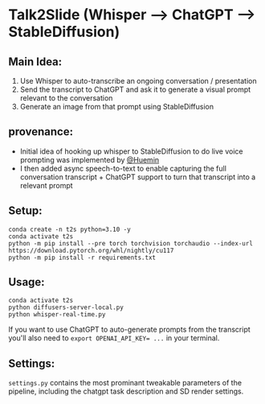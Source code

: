 # Talk2Slide (Whisper --> ChatGPT --> StableDiffusion)

## Main Idea:
1. Use Whisper to auto-transcribe an ongoing conversation / presentation
2. Send the transcript to ChatGPT and ask it to generate a visual prompt relevant to the conversation
3. Generate an image from that prompt using StableDiffusion

## provenance:
- Initial idea of hooking up whisper to StableDiffusion to do live voice prompting was implemented by [@Huemin](https://twitter.com/huemin_art)
- I then added async speech-to-text to enable capturing the full conversation transcript + ChatGPT support to turn that transcript into a relevant prompt

## Setup:
```
conda create -n t2s python=3.10 -y
conda activate t2s
python -m pip install --pre torch torchvision torchaudio --index-url https://download.pytorch.org/whl/nightly/cu117
python -m pip install -r requirements.txt
```

## Usage:
```
conda activate t2s
python diffusers-server-local.py
python whisper-real-time.py
```

If you want to use ChatGPT to auto-generate prompts from the transcript you'll also need to 
`export OPENAI_API_KEY= ...` in your terminal. 


## Settings:
`settings.py` contains the most prominant tweakable parameters of the pipeline, including the chatgpt task description and SD render settings.

